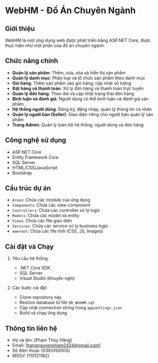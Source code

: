 # WebHM - Đồ Án Chuyên Ngành

## Giới thiệu
WebHM là một ứng dụng web được phát triển bằng ASP.NET Core, được thực hiện như một phần của đồ án chuyên ngành.

## Chức năng chính
- **Quản lý sản phẩm**: Thêm, sửa, xóa và hiển thị sản phẩm
- **Quản lý danh mục**: Phân loại và tổ chức sản phẩm theo danh mục
- **Giỏ hàng**: Thêm sản phẩm vào giỏ hàng, cập nhật số lượng
- **Đặt hàng và thanh toán**: Xử lý đơn hàng và thanh toán trực tuyến
- **Quản lý đơn hàng**: Theo dõi và cập nhật trạng thái đơn hàng
- **Bình luận và đánh giá**: Người dùng có thể bình luận và đánh giá sản phẩm
- **Hệ thống người dùng**: Đăng ký, đăng nhập, quản lý thông tin cá nhân
- **Quản lý người bán (Seller)**: Giao diện riêng cho người bán quản lý sản phẩm
- **Trang Admin**: Quản lý toàn bộ hệ thống, người dùng và đơn hàng

## Công nghệ sử dụng
- ASP.NET Core
- Entity Framework Core
- SQL Server
- HTML/CSS/JavaScript
- Bootstrap

## Cấu trúc dự án
- `Areas`: Chứa các module của ứng dụng
- `Components`: Chứa các view component
- `Controllers`: Chứa các controller xử lý logic
- `Models`: Chứa các model và entity
- `Views`: Chứa các file giao diện
- `Services`: Chứa các service xử lý business logic
- `wwwroot`: Chứa các file tĩnh (CSS, JS, Images)

## Cài đặt và Chạy
1. Yêu cầu hệ thống:
   - .NET Core SDK
   - SQL Server
   - Visual Studio (khuyến nghị)

2. Các bước cài đặt:
   - Clone repository này
   - Restore database từ file `DB_WebHM.sql`
   - Cập nhật connection string trong `appsettings.json`
   - Build và chạy ứng dụng

## Thông tin liên hệ
- Họ và tên: [Phạm Thúy Hằng]
- Email: [hangnguyenpham2424@gmail.com]
- Số điện thoại: [0393150005]
- MSSV: [110121182]
